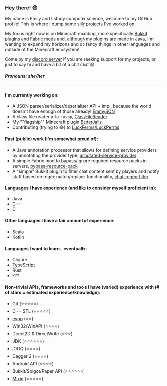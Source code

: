### Hey there! :smile:

My name is Emily and I study computer science, welcome to my GitHub profile! This is where I dump some silly projects I've worked on.

My focus right now is on Minecraft modding, more specifically [Bukkit plugins](https://www.curseforge.com/minecraft/bukkit-plugins) and [Fabric mods](https://fabricmc.net/) and, although my plugins are made in Java, I'm wanting to expand my horizons and do fancy things in other languages and outside of the Minecraft ecosystem!

Come by my [discord server](https://discord.gg/Zk9HRuz4ZZ) if you are seeking support for my projects, or just to say hi and have a bit of a chit chat :smile:

##### Pronouns: she/her
___
#### I'm currently working on:
* A JSON parser/serializer/deserializer API + impl, because the world doesn't have enough of those already! [EmmySON](https://github.com/emilyy-dev/EmmySON)
* A class file reader a-la-`javap`, [ClassFileReader](https://github.com/emilyy-dev/ClassFileReader)
* My ""flagship"" Minecraft plugin [BetterJails](https://github.com/emilyy-dev/BetterJails)
* Contributing (trying to :sweat_smile:) to [LuckPerms/LuckPerms](https://github.com/LuckPerms/LuckPerms)

#### Past (public) work (I'm somewhat proud of):
* A Java annotation processor that allows for defining service providers by annotating the provider type, [annotated-service-provider](https://github.com/emilyy-dev/annotated-service-provider)
* A simple Fabric mod to bypass/ignore required resource packs in servers, [bypass-resource-pack](https://github.com/emilyy-dev/bypass-resource-pack)
* A "simple" Bukkit plugin to filter chat content sent by players and notify staff based on regex match/replace functionality, [chat-regex-filter](https://github.com/emilyy-dev/chat-regex-filter)

#### Languages I have experience (and like to consider myself proficient in):
* Java
* C++
* C

#### Other languages I have a fair amount of experience:
* Scala
* Kotlin

#### Languages I want to learn.. eventually:
* Clojure
* TypeScript
* Rust
* ???

#### Non-trivial APIs, frameworks and tools I have (varied) experience with (# of stars = estimated experience/knowledge):
* Git (:star::star::star::star::star:)
* C++ STL (:star::star::star::star::star:)
* [evpp](https://github.com/Qihoo360/evpp) (:star::star:)
* Win32/WinAPI (:star::star::star::star:)
* Direct2D & DirectWrite (:star::star::star:)
* JDK (:star::star::star::star::star::star:)
* jOOQ (:star::star::star::star:)
* Dagger 2 (:star::star::star::star:)
* Android API (:star::star::star::star:)
* Bukkit/Spigot/Paper API (:star::star::star::star::star::star:)
* [Mixin](https://github.com/SpongePowered/Mixin) (:star::star::star::star::star:)

